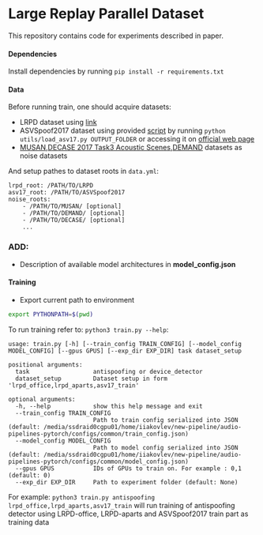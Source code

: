 # Large Replay Parallel Dataset

This repository contains code for experiments described in paper.


#### Dependencies
Install dependencies by running `pip install -r requirements.txt`

#### Data

Before running train, one should acquire datasets:
* LRPD dataset using [link]()
* ASVSpoof2017 dataset using provided [script](utils/load_asv17.py) by running `python utils/load_asv17.py OUTPUT_FOLDER` or accessing it on [official web page](https://datashare.ed.ac.uk/handle/10283/3055)
* [MUSAN](http://www.openslr.org/17/),[DECASE 2017 Task3 Acoustic Scenes](http://dcase.community/challenge2017/task-sound-event-detection-in-real-life-audio),[DEMAND](https://deepai.org/dataset/demand) datasets as noise datasets

And setup pathes to dataset roots in `data.yml`:
```
lrpd_root: /PATH/TO/LRPD
asv17_root: /PATH/TO/ASVSpoof2017
noise_roots: 
    - /PATH/TO/MUSAN/ [optional]
    - /PATH/TO/DEMAND/ [optional]
    - /PATH/TO/DECASE/ [optional]
    ...
```

### ADD:
* Description of available model architectures in **model_config.json**

#### Training

* Export current path to environment
```bash
export PYTHONPATH=$(pwd)
```

To run training refer to:  `python3 train.py --help`:
```
usage: train.py [-h] [--train_config TRAIN_CONFIG] [--model_config MODEL_CONFIG] [--gpus GPUS] [--exp_dir EXP_DIR] task dataset_setup

positional arguments:
  task                  antispoofing or device_detector
  dataset_setup         Dataset setup in form 'lrpd_office,lrpd_aparts,asv17_train'

optional arguments:
  -h, --help            show this help message and exit
  --train_config TRAIN_CONFIG
                        Path to train config serialized into JSON (default: /media/ssdraid0cgpu01/home/iiakovlev/new-pipeline/audio-pipelines-pytorch/configs/common/train_config.json)
  --model_config MODEL_CONFIG
                        Path to model config serialized into JSON (default: /media/ssdraid0cgpu01/home/iiakovlev/new-pipeline/audio-pipelines-pytorch/configs/common/model_config.json)
  --gpus GPUS           IDs of GPUs to train on. For example : 0,1 (default: 0)
  --exp_dir EXP_DIR     Path to experiment folder (default: None)
```

For example: `python3 train.py antispoofing lrpd_office,lrpd_aparts,asv17_train` will run training of antispoofing detector using LRPD-office, LRPD-aparts and ASVSpoof2017 train part as training data